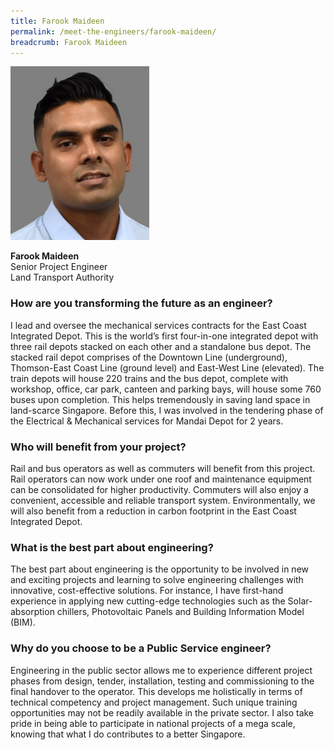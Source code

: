 ```yaml
---
title: Farook Maideen
permalink: /meet-the-engineers/farook-maideen/
breadcrumb: Farook Maideen
---
```

<img src="/images/(ARCHIVED)%20Meet%20the%20Engineers/Farook%20Maideen/Farook.jpg" alt="Farook Maideen" style="width:222px;height:278px;" align="left">
<br clear="left">
<br>
<strong>Farook Maideen</strong>
<br> Senior Project Engineer
<br> Land Transport Authority

### How are you transforming the future as an engineer?
I lead and oversee the mechanical services contracts for the East Coast Integrated Depot. This is the world’s first four-in-one integrated depot with three rail depots stacked on each other and a standalone bus depot. The stacked rail depot comprises of the Downtown Line (underground), Thomson-East Coast Line (ground level) and East-West Line (elevated). The train depots will house 220 trains and the bus depot, complete with workshop, office, car park, canteen and parking bays, will house some 760 buses upon completion. This helps tremendously in saving land space in land-scarce Singapore. Before this, I was involved in the tendering phase of the Electrical & Mechanical services for Mandai Depot for 2 years.

### Who will benefit from your project?
Rail and bus operators as well as commuters will benefit from this project. Rail operators can now work under one roof and maintenance equipment can be consolidated for higher productivity. Commuters will also enjoy a convenient, accessible and reliable transport system. Environmentally, we will also benefit from a reduction in carbon footprint in the East Coast Integrated Depot.

### What is the best part about engineering?
The best part about engineering is the opportunity to be involved in new and exciting projects and learning to solve engineering challenges with innovative, cost-effective solutions. For instance, I have first-hand experience in applying new cutting-edge technologies such as the Solar-absorption chillers, Photovoltaic Panels and Building Information Model (BIM).

### Why do you choose to be a Public Service engineer?
Engineering in the public sector allows me to experience different project phases from design, tender, installation, testing and commissioning to the final handover to the operator. This develops me holistically in terms of technical competency and project management. Such unique training opportunities may not be readily available in the private sector. I also take pride in being able to participate in national projects of a mega scale, knowing that what I do contributes to a better Singapore.
